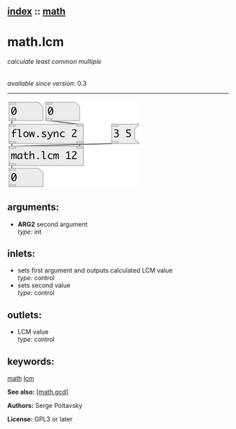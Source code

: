 [index](index.html) :: [math](category_math.html)
---

# math.lcm

###### calculate least common multiple

*available since version:* 0.3

---




[![example](../examples/img/math.lcm.jpg)](../examples/pd/math.lcm.pd)



## arguments:

* **ARG2**
second argument<br>
_type:_ int<br>







## inlets:

* sets first argument and outputs calculated LCM value<br>
_type:_ control
* sets second value<br>
_type:_ control



## outlets:

* LCM value<br>
_type:_ control



## keywords:

[math](keywords/math.html)
[lcm](keywords/lcm.html)



**See also:**
[\[math.gcd\]](math.gcd.html)




**Authors:** Serge Poltavsky




**License:** GPL3 or later





